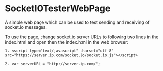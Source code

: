 SocketIOTesterWebPage
=====================

A simple web page which can be used to test sending and receiving of socket.io messages.

To use the page, change socket.io server URLs to following two lines in the index.html and open then the index.html in the web browser:

```
1. <script type="text/javascript" charset="utf-8" src="https://server.ip.com/socket.io/socket.io.js"></script>

2. var serverURL = "http://server.ip.com/";
```